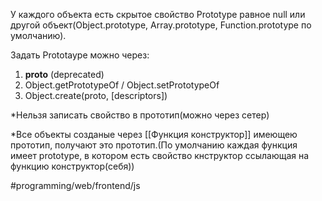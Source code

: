 У каждого объекта есть скрытое свойство Prototype равное null или другой объект(Object.prototype, Array.prototype, Function.prototype по умолчанию).

Задать Prototaype можно через:
1) __proto__ (deprecated)
2) Object.getPrototypeOf / Object.setPrototypeOf
3) Object.create(proto, [descriptors])

*Нельзя записать свойство в прототип(можно через сетер)

*Все объекты созданые через [[Функция конструктор]] имеющею прототип, получают это прототип.(По умолчанию каждая функция имеет prototype, в котором есть свойство кнструктор ссылающая на функцию конструктор(себя))

#programming/web/frontend/js